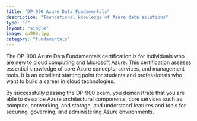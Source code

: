 ```yaml
---
title: "DP-900 Azure Data Fundamentals"
description: "Foundational knowledge of Azure data solutions"
type: "c"
layout: "single"
image: dp900.jpg
category: "fundamentals"
---
```

The DP-900 Azure Data Fundamentals certification is for individuals who are new to cloud computing and Microsoft Azure. This certification asseses essential knowledge of core Azure concepts, services, and management tools. It is an excellent starting point for students and professionals who want to build a career in cloud technologies.

By successfully passing the DP-900 exam, you demonstrate that you are able to describe Azure architectural components, core services such as compute, networking, and storage, and understand features and tools for securing, governing, and administering Azure environments. 
